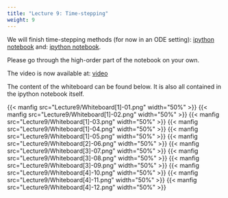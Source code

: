```yaml
---
title: "Lecture 9: Time-stepping"
weight: 9
---
```


We will finish time-stepping methods (for now in an ODE setting): [ipython notebook](https://nbviewer.jupyter.org/urls/teaching.wence.uk/comp4187/code/time-integration.ipynb)
and: [ipython notebook](https://nbviewer.jupyter.org/urls/teaching.wence.uk/comp4187/code/time-integration-stability-rk.ipynb).

Please go through the high-order part of the notebook on your own.

The video is now available at: [video](https://durham.cloud.panopto.eu/Panopto/Pages/Viewer.aspx?id=503df974-3ff2-4d93-aa6f-ac8500a91a59)

The content of the whiteboard can be found below. It is also all contained in the ipython notebook itself.

{{< manfig src="Lecture9/Whiteboard[1]-01.png" width="50%" >}}
{{< manfig src="Lecture9/Whiteboard[1]-02.png" width="50%" >}}
{{< manfig src="Lecture9/Whiteboard[1]-03.png" width="50%" >}}
{{< manfig src="Lecture9/Whiteboard[1]-04.png" width="50%" >}}
{{< manfig src="Lecture9/Whiteboard[1]-05.png" width="50%" >}}
{{< manfig src="Lecture9/Whiteboard[2]-06.png" width="50%" >}}
{{< manfig src="Lecture9/Whiteboard[3]-07.png" width="50%" >}}
{{< manfig src="Lecture9/Whiteboard[3]-08.png" width="50%" >}}
{{< manfig src="Lecture9/Whiteboard[3]-09.png" width="50%" >}}
{{< manfig src="Lecture9/Whiteboard[4]-10.png" width="50%" >}}
{{< manfig src="Lecture9/Whiteboard[4]-11.png" width="50%" >}}
{{< manfig src="Lecture9/Whiteboard[4]-12.png" width="50%" >}}



